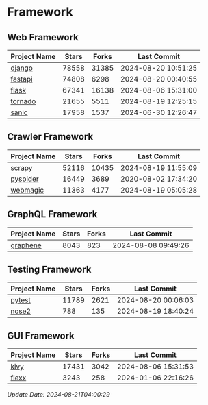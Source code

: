 # Framework

## Web Framework
| Project Name | Stars | Forks | Last Commit |
| ------------ | ----- | ----- | ----------- |
| [django](https://github.com/django/django) | 78558 | 31385 | 2024-08-20 10:51:25 |
| [fastapi](https://github.com/fastapi/fastapi) | 74808 | 6298 | 2024-08-20 00:40:55 |
| [flask](https://github.com/pallets/flask) | 67341 | 16138 | 2024-08-06 15:31:00 |
| [tornado](https://github.com/tornadoweb/tornado) | 21655 | 5511 | 2024-08-19 12:25:15 |
| [sanic](https://github.com/sanic-org/sanic) | 17958 | 1537 | 2024-06-30 12:26:47 |

## Crawler Framework
| Project Name | Stars | Forks | Last Commit |
| ------------ | ----- | ----- | ----------- |
| [scrapy](https://github.com/scrapy/scrapy) | 52116 | 10435 | 2024-08-19 11:55:09 |
| [pyspider](https://github.com/binux/pyspider) | 16449 | 3689 | 2020-08-02 17:34:20 |
| [webmagic](https://github.com/code4craft/webmagic) | 11363 | 4177 | 2024-08-19 05:05:28 |

## GraphQL Framework
| Project Name | Stars | Forks | Last Commit |
| ------------ | ----- | ----- | ----------- |
| [graphene](https://github.com/graphql-python/graphene) | 8043 | 823 | 2024-08-08 09:49:26 |

## Testing Framework
| Project Name | Stars | Forks | Last Commit |
| ------------ | ----- | ----- | ----------- |
| [pytest](https://github.com/pytest-dev/pytest) | 11789 | 2621 | 2024-08-20 00:06:03 |
| [nose2](https://github.com/nose-devs/nose2) | 788 | 135 | 2024-08-19 18:40:24 |

## GUI Framework
| Project Name | Stars | Forks | Last Commit |
| ------------ | ----- | ----- | ----------- |
| [kivy](https://github.com/kivy/kivy) | 17431 | 3042 | 2024-08-06 15:31:53 |
| [flexx](https://github.com/flexxui/flexx) | 3243 | 258 | 2024-01-06 22:16:26 |

*Update Date: 2024-08-21T04:00:29*